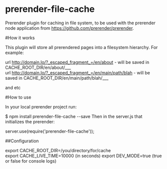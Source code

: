 prerender-file-cache
====================
Prerender plugin for caching in file system, to be used with the prerender node application from https://github.com/prerender/prerender.

#How it works

This plugin will store all prerendered pages into a filesystem hierarchy.
For example: 

url http://domain.lo/?_escaped_fragment_=/en/about - will be saved in CACHE_ROOT_DIR/en/about/___  
url http://domain.lo/?_escaped_fragment_=/en/main/path/blah - will be saved in CACHE_ROOT_DIR/en/main/path/blah/___

and etc

#How to use

In your local prerender project run:

$ npm install prerender-file-cache --save
Then in the server.js that initializes the prerender:

server.use(require('prerender-file-cache'));

##Configuration

export CACHE_ROOT_DIR=/you/directory/for/cache  
export CACHE_LIVE_TIME=10000 (in seconds)
export DEV_MODE=true (true or false for console logs)


